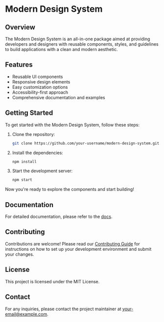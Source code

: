 # Modern Design System

## Overview
The Modern Design System is an all-in-one package aimed at providing developers and designers with reusable components, styles, and guidelines to build applications with a clean and modern aesthetic.

## Features
- Reusable UI components
- Responsive design elements
- Easy customization options
- Accessibility-first approach
- Comprehensive documentation and examples

## Getting Started
To get started with the Modern Design System, follow these steps:

1. Clone the repository:
   ```bash
   git clone https://github.com/your-username/modern-design-system.git
   ```
2. Install the dependencies:
   ```bash
   npm install
   ```
3. Start the development server:
   ```bash
   npm start
   ```

Now you're ready to explore the components and start building!

## Documentation
For detailed documentation, please refer to the [docs](./docs).

## Contributing
Contributions are welcome! Please read our [Contributing Guide](./CONTRIBUTING.md) for instructions on how to set up your development environment and submit your changes.

## License
This project is licensed under the MIT License.

## Contact
For any inquiries, please contact the project maintainer at your-email@example.com.